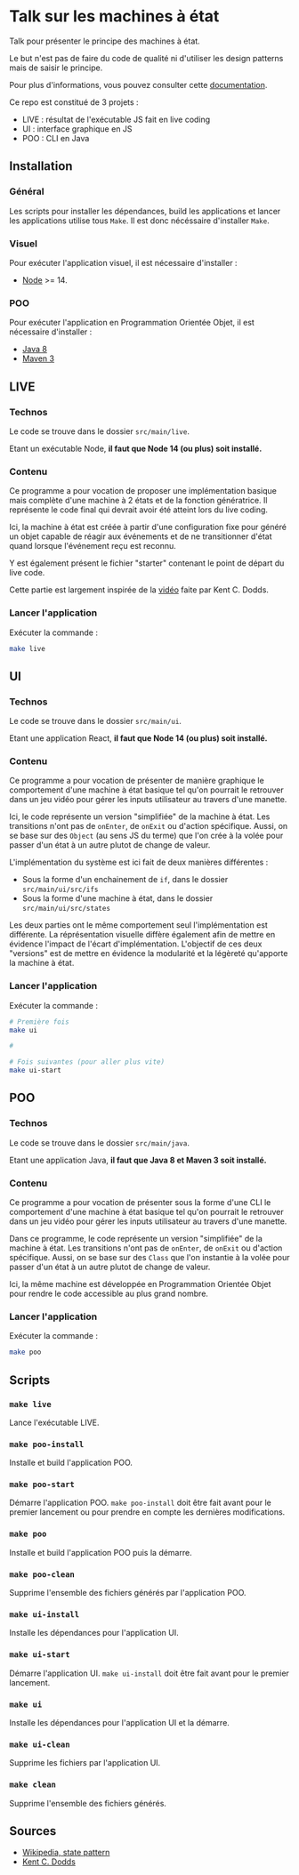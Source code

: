 # Talk sur les machines à état

Talk pour présenter le principe des machines à état.

Le but n'est pas de faire du code de qualité ni d'utiliser les design patterns mais de saisir le principe.

Pour plus d'informations, vous pouvez consulter cette [documentation](https://en.wikipedia.org/wiki/State_pattern).

Ce repo est constitué de 3 projets :

- LIVE : résultat de l'exécutable JS fait en live coding
- UI : interface graphique en JS
- POO : CLI en Java

## Installation

### Général

Les scripts pour installer les dépendances, build les applications et lancer les applications
utilise tous `Make`. Il est donc nécéssaire d'installer `Make`.

### Visuel

Pour exécuter l'application visuel, il est nécessaire d'installer :

- [Node](https://nodejs.org/en/download/) >= 14.

### POO

Pour exécuter l'application en Programmation Orientée Objet, il est nécessaire d'installer :

- [Java 8](https://adoptopenjdk.net/?variant=openjdk8&jvmVariant=hotspot)
- [Maven 3](https://maven.apache.org/download.cgi)

## LIVE

### Technos

Le code se trouve dans le dossier `src/main/live`.

Etant un exécutable Node, **il faut que Node 14 (ou plus) soit installé.**

### Contenu

Ce programme a pour vocation de proposer une implémentation basique mais complète d'une machine à 2 états et de la fonction génératrice.
Il représente le code final qui devrait avoir été atteint lors du live coding.

Ici, la machine à état est créée à partir d'une configuration fixe pour généré un objet capable de réagir aux événements et de ne transitionner d'état quand lorsque l'événement reçu est reconnu.

Y est également présent le fichier "starter" contenant le point de départ du live code.

Cette partie est largement inspirée de la [vidéo](https://kentcdodds.com/blog/implementing-a-simple-state-machine-library-in-javascript) faite par Kent C. Dodds.

### Lancer l'application

Exécuter la commande :

```sh
make live
```

## UI

### Technos

Le code se trouve dans le dossier `src/main/ui`.

Etant une application React, **il faut que Node 14 (ou plus) soit installé.**

### Contenu

Ce programme a pour vocation de présenter de manière graphique le comportement d'une machine à état basique tel qu'on pourrait le retrouver dans un jeu vidéo
pour gérer les inputs utilisateur au travers d'une manette.

Ici, le code représente un version "simplifiée" de la machine à état. Les transitions n'ont pas de `onEnter`, de `onExit` ou d'action spécifique. Aussi, on se base sur des `Object` (au sens JS du terme) que l'on crée à la volée pour passer d'un état à un autre plutot de change de valeur.

L'implémentation du système est ici fait de deux manières différentes :

- Sous la forme d'un enchainement de `if`, dans le dossier `src/main/ui/src/ifs`
- Sous la forme d'une machine à état, dans le dossier `src/main/ui/src/states`

Les deux parties ont le même comportement seul l'implémentation est différente. La réprésentation
visuelle diffère également afin de mettre en évidence l'impact de l'écart d'implémentation.
L'objectif de ces deux "versions" est de mettre en évidence la modularité et la légèreté qu'apporte la machine à état.

### Lancer l'application

Exécuter la commande :

```sh
# Première fois
make ui

#

# Fois suivantes (pour aller plus vite)
make ui-start
```

## POO

### Technos

Le code se trouve dans le dossier `src/main/java`.

Etant une application Java, **il faut que Java 8 et Maven 3 soit installé.**

### Contenu

Ce programme a pour vocation de présenter sous la forme d'une CLI le comportement d'une machine à état basique tel qu'on pourrait le retrouver dans un jeu vidéo
pour gérer les inputs utilisateur au travers d'une manette.

Dans ce programme, le code représente un version "simplifiée" de la machine à état. Les transitions n'ont pas de `onEnter`, de `onExit` ou d'action spécifique. Aussi, on se base sur des `Class` que l'on instantie à la volée pour passer d'un état à un autre plutot de change de valeur.

Ici, la même machine est développée en Programmation Orientée Objet pour rendre le code accessible au plus grand nombre.

### Lancer l'application

Exécuter la commande :

```sh
make poo
```

## Scripts

### `make live`

Lance l'exécutable LIVE.

### `make poo-install`

Installe et build l'application POO.

### `make poo-start`

Démarre l'application POO. `make poo-install` doit être fait avant pour le premier lancement ou pour prendre en compte les dernières modifications.

### `make poo`

Installe et build l'application POO puis la démarre.

### `make poo-clean`

Supprime l'ensemble des fichiers générés par l'application POO.

### `make ui-install`

Installe les dépendances pour l'application UI.

### `make ui-start`

Démarre l'application UI.
`make ui-install` doit être fait avant pour le premier lancement.

### `make ui`

Installe les dépendances pour l'application UI et la démarre.

### `make ui-clean`

Supprime les fichiers par l'application UI.

### `make clean`

Supprime l'ensemble des fichiers générés.

## Sources

- [Wikipedia, state pattern](https://en.wikipedia.org/wiki/State_pattern)
- [Kent C. Dodds](https://kentcdodds.com/blog/implementing-a-simple-state-machine-library-in-javascript)
